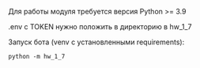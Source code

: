 Для работы модуля требуется версия Python >= 3.9

.env с TOKEN нужно положить в директорию в hw_1_7

Запуск бота (venv с установленными requirements):

```python -m hw_1_7```
